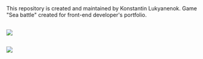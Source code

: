 ##
This repository is created and maintained by Konstantin Lukyanenok. Game "Sea battle" created for front-end developer's portfolio.

##
<a href="https://codeclimate.com/github/loukianen/sea-battle/maintainability"><img src="https://api.codeclimate.com/v1/badges/fde8d7c5a75323df52ab/maintainability" /></a>

##
<a href="https://codeclimate.com/github/loukianen/sea-battle/test_coverage"><img src="https://api.codeclimate.com/v1/badges/fde8d7c5a75323df52ab/test_coverage" /></a>

